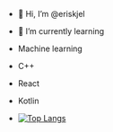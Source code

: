 - 👋 Hi, I’m @eriskjel
- 🌱 I’m currently learning
- Machine learning
- C++
- React
- Kotlin

- [![Top Langs](https://github-readme-stats.vercel.app/api/top-langs/?username=eriskjel)](https://github.com/anuraghazra/github-readme-stats)

<!---
eriskjel/eriskjel is a ✨ special ✨ repository because its `README.md` (this file) appears on your GitHub profile.
You can click the Preview link to take a look at your changes.
--->

